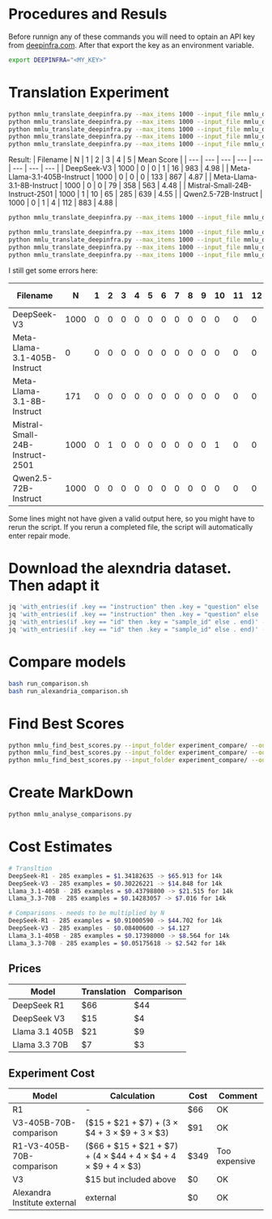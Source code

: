 # Procedures and Resuls
Before runnign any of these commands you will need to optain an API key from [deepinfra.com](http://deepinfra.com). After that export the key as an environment variable.

```bash
export DEEPINFRA="<MY_KEY>"
```


# Translation Experiment

```bash
python mmlu_translate_deepinfra.py --max_items 1000 --input_file mmlu_download/Global-MMLU_test_en.jsonl --output_file translations/DeepSeek-V3.jsonl --template_file templates/template.txt --model deepseek-ai/DeepSeek-V3
python mmlu_translate_deepinfra.py --max_items 1000 --input_file mmlu_download/Global-MMLU_test_en.jsonl --output_file translations/Meta-Llama-3.1-405B-Instruct.jsonl --template_file templates/template.txt --model meta-llama/Meta-Llama-3.1-405B-Instruct
python mmlu_translate_deepinfra.py --max_items 1000 --input_file mmlu_download/Global-MMLU_test_en.jsonl --output_file translations/Qwen2.5-72B-Instruct.jsonl --template_file templates/template.txt --model Qwen/Qwen2.5-72B-Instruct
python mmlu_translate_deepinfra.py --max_items 1000 --input_file mmlu_download/Global-MMLU_test_en.jsonl --output_file translations/Mistral-Small-24B-Instruct-2501.jsonl --template_file templates/template.txt --model mistralai/Mistral-Small-24B-Instruct-2501
python mmlu_translate_deepinfra.py --max_items 1000 --input_file mmlu_download/Global-MMLU_test_en.jsonl --output_file translations/Meta-Llama-3.1-8B-Instruct.jsonl --template_file templates/template.txt --model meta-llama/Meta-Llama-3.1-8B-Instruct
````
Result:
| Filename | N | 1 | 2 | 3 | 4 | 5 | Mean Score |
| --- | --- | --- | --- | --- | --- | --- | --- |
| DeepSeek-V3 | 1000 | 0 | 0 | 1 | 16 | 983 | 4.98 |
| Meta-Llama-3.1-405B-Instruct | 1000 | 0 | 0 | 0 | 133 | 867 | 4.87 |
| Meta-Llama-3.1-8B-Instruct | 1000 | 0 | 0 | 79 | 358 | 563 | 4.48 |
| Mistral-Small-24B-Instruct-2501 | 1000 | 1 | 10 | 65 | 285 | 639 | 4.55 |
| Qwen2.5-72B-Instruct | 1000 | 0 | 1 | 4 | 112 | 883 | 4.88 |


```bash
python mmlu_translate_deepinfra.py --max_items 1000 --input_file mmlu_download/Global-MMLU_test_en.jsonl --output_file translations_100/DeepSeek-V3.jsonl --template_file templates/template_100.txt --model deepseek-ai/DeepSeek-V3

python mmlu_translate_deepinfra.py --max_items 1000 --input_file mmlu_download/Global-MMLU_test_en.jsonl --output_file translations_100/Qwen2.5-72B-Instruct.jsonl --template_file templates/template_100.txt --model Qwen/Qwen2.5-72B-Instruct
python mmlu_translate_deepinfra.py --max_items 1000 --input_file mmlu_download/Global-MMLU_test_en.jsonl --output_file translations_100/Mistral-Small-24B-Instruct-2501.jsonl --template_file templates/template_100.txt --model mistralai/Mistral-Small-24B-Instruct-2501
python mmlu_translate_deepinfra.py --max_items 1000 --input_file mmlu_download/Global-MMLU_test_en.jsonl --output_file translations_100/Meta-Llama-3.1-8B-Instruct.jsonl --template_file templates/template_100.txt --model meta-llama/Meta-Llama-3.1-8B-Instruct
python mmlu_translate_deepinfra.py --max_items 1000 --input_file mmlu_download/Global-MMLU_test_en.jsonl --output_file translations_100/Meta-Llama-3.1-405B-Instruct.jsonl --template_file templates/template_100.txt --model meta-llama/Meta-Llama-3.1-405B-Instruct
```
I still get some errors here:

| Filename | N | 1 | 2 | 3 | 4 | 5 | 6 | 7 | 8 | 9 | 10 | 11 | 12 | 13 | 14 | 15 | 16 | 17 | 18 | 19 | 20 | 21 | 22 | 23 | 24 | 25 | 26 | 27 | 28 | 29 | 30 | 31 | 32 | 33 | 34 | 35 | 36 | 37 | 38 | 39 | 40 | 41 | 42 | 43 | 44 | 45 | 46 | 47 | 48 | 49 | 50 | 51 | 52 | 53 | 54 | 55 | 56 | 57 | 58 | 59 | 60 | 61 | 62 | 63 | 64 | 65 | 66 | 67 | 68 | 69 | 70 | 71 | 72 | 73 | 74 | 75 | 76 | 77 | 78 | 79 | 80 | 81 | 82 | 83 | 84 | 85 | 86 | 87 | 88 | 89 | 90 | 91 | 92 | 93 | 94 | 95 | 96 | 97 | 98 | 99 | 100 | Mean Score |
| --- | --- | --- | --- | --- | --- | --- | --- | --- | --- | --- | --- | --- | --- | --- | --- | --- | --- | --- | --- | --- | --- | --- | --- | --- | --- | --- | --- | --- | --- | --- | --- | --- | --- | --- | --- | --- | --- | --- | --- | --- | --- | --- | --- | --- | --- | --- | --- | --- | --- | --- | --- | --- | --- | --- | --- | --- | --- | --- | --- | --- | --- | --- | --- | --- | --- | --- | --- | --- | --- | --- | --- | --- | --- | --- | --- | --- | --- | --- | --- | --- | --- | --- | --- | --- | --- | --- | --- | --- | --- | --- | --- | --- | --- | --- | --- | --- | --- | --- | --- | --- | --- | --- |
| DeepSeek-V3 | 1000 | 0 | 0 | 0 | 0 | 0 | 0 | 0 | 0 | 0 | 0 | 0 | 0 | 0 | 0 | 0 | 0 | 0 | 0 | 0 | 0 | 0 | 0 | 0 | 0 | 0 | 0 | 0 | 0 | 0 | 0 | 0 | 0 | 0 | 0 | 0 | 0 | 0 | 0 | 0 | 0 | 0 | 0 | 0 | 0 | 0 | 0 | 0 | 0 | 0 | 0 | 0 | 0 | 0 | 0 | 0 | 0 | 0 | 0 | 0 | 0 | 0 | 0 | 0 | 0 | 0 | 0 | 0 | 0 | 0 | 0 | 0 | 0 | 0 | 0 | 0 | 0 | 0 | 0 | 0 | 0 | 0 | 0 | 0 | 0 | 0 | 0 | 0 | 0 | 0 | 0 | 0 | 0 | 0 | 0 | 127 | 0 | 0 | 41 | 4 | 828 | 99.28 |
| Meta-Llama-3.1-405B-Instruct | 0 | 0 | 0 | 0 | 0 | 0 | 0 | 0 | 0 | 0 | 0 | 0 | 0 | 0 | 0 | 0 | 0 | 0 | 0 | 0 | 0 | 0 | 0 | 0 | 0 | 0 | 0 | 0 | 0 | 0 | 0 | 0 | 0 | 0 | 0 | 0 | 0 | 0 | 0 | 0 | 0 | 0 | 0 | 0 | 0 | 0 | 0 | 0 | 0 | 0 | 0 | 0 | 0 | 0 | 0 | 0 | 0 | 0 | 0 | 0 | 0 | 0 | 0 | 0 | 0 | 0 | 0 | 0 | 0 | 0 | 0 | 0 | 0 | 0 | 0 | 0 | 0 | 0 | 0 | 0 | 0 | 0 | 0 | 0 | 0 | 0 | 0 | 0 | 0 | 0 | 0 | 0 | 0 | 0 | 0 | 0 | 0 | 0 | 0 | 0 | 0 | 0.00 |
| Meta-Llama-3.1-8B-Instruct | 171 | 0 | 0 | 0 | 0 | 0 | 0 | 0 | 0 | 0 | 0 | 0 | 0 | 0 | 0 | 0 | 0 | 0 | 0 | 0 | 0 | 0 | 0 | 0 | 0 | 0 | 0 | 0 | 0 | 0 | 0 | 0 | 0 | 0 | 0 | 0 | 0 | 0 | 0 | 0 | 1 | 0 | 0 | 0 | 0 | 0 | 0 | 0 | 0 | 0 | 0 | 0 | 0 | 0 | 0 | 0 | 0 | 0 | 0 | 0 | 1 | 0 | 0 | 0 | 0 | 0 | 0 | 0 | 0 | 0 | 0 | 0 | 0 | 0 | 0 | 0 | 0 | 0 | 0 | 0 | 10 | 0 | 0 | 0 | 1 | 13 | 0 | 0 | 0 | 0 | 38 | 0 | 6 | 0 | 0 | 67 | 0 | 1 | 10 | 0 | 23 | 92.42 |
| Mistral-Small-24B-Instruct-2501 | 1000 | 0 | 1 | 0 | 0 | 0 | 0 | 0 | 0 | 0 | 1 | 0 | 0 | 0 | 0 | 1 | 0 | 0 | 0 | 0 | 1 | 0 | 0 | 0 | 0 | 0 | 0 | 0 | 0 | 0 | 0 | 0 | 1 | 0 | 0 | 0 | 0 | 0 | 1 | 0 | 2 | 0 | 0 | 0 | 0 | 2 | 0 | 0 | 0 | 1 | 2 | 0 | 0 | 0 | 0 | 2 | 1 | 0 | 0 | 0 | 12 | 0 | 2 | 1 | 1 | 14 | 0 | 0 | 2 | 2 | 13 | 0 | 0 | 2 | 0 | 41 | 3 | 2 | 6 | 5 | 44 | 1 | 3 | 1 | 2 | 183 | 5 | 12 | 6 | 4 | 146 | 0 | 6 | 3 | 1 | 263 | 4 | 10 | 37 | 25 | 122 | 88.85 |
| Qwen2.5-72B-Instruct | 1000 | 0 | 0 | 0 | 0 | 0 | 0 | 0 | 0 | 0 | 0 | 0 | 0 | 0 | 0 | 0 | 0 | 0 | 0 | 0 | 0 | 0 | 0 | 0 | 0 | 0 | 0 | 0 | 0 | 0 | 0 | 0 | 0 | 0 | 0 | 0 | 0 | 0 | 0 | 0 | 2 | 0 | 0 | 0 | 0 | 1 | 0 | 0 | 0 | 0 | 0 | 0 | 0 | 0 | 0 | 1 | 0 | 0 | 0 | 0 | 0 | 0 | 0 | 0 | 0 | 3 | 0 | 0 | 0 | 0 | 2 | 0 | 0 | 0 | 0 | 8 | 0 | 0 | 1 | 0 | 0 | 0 | 5 | 5 | 0 | 63 | 0 | 1 | 0 | 0 | 11 | 0 | 35 | 8 | 4 | 518 | 1 | 7 | 40 | 1 | 283 | 95.09 |


Some lines might not have given a valid output here, so you might have to rerun the script. If you rerun a completed file, the script will automatically enter repair mode.




# Download the alexndria dataset. Then adapt it
```bash
jq 'with_entries(if .key == "instruction" then .key = "question" else . end)' -c dev_alexandria.jsonl > temp.jsonl && mv temp.jsonl dev_alexndria.jsonl
jq 'with_entries(if .key == "instruction" then .key = "question" else . end)' -c en.jsonl > temp.jsonl && mv temp.jsonl en.jsonl
jq 'with_entries(if .key == "id" then .key = "sample_id" else . end)' -c dev_alexandria.jsonl > temp.jsonl && mv temp.jsonl dev_alexandria.jsonl
jq 'with_entries(if .key == "id" then .key = "sample_id" else . end)' -c en.jsonl > temp.jsonl && mv temp.jsonl en.jsonl
```

# Compare models
```bash
bash run_comparison.sh
bash run_alexandria_comparison.sh
```

# Find Best Scores
```bash
python mmlu_find_best_scores.py --input_folder experiment_compare/ --output_file experiment_compare/comparison_BestModelWithoutSmall_by_BestModelWithoutSmall.jsonl --exclude_reasoning --exclude_smallmodels
python mmlu_find_best_scores.py --input_folder experiment_compare/ --output_file experiment_compare/comparison_BestModelWithoutReasoning_by_BestModelWithoutReasoning.jsonl --exclude_reasoning
python mmlu_find_best_scores.py --input_folder experiment_compare/ --output_file experiment_compare/comparison_BestModel_by_BestModel.jsonl
```

# Create MarkDown
```bash
python mmlu_analyse_comparisons.py
```

# Cost Estimates
```bash
# Transltion
DeepSeek-R1 - 285 examples = $1.34182635 -> $65.913 for 14k
DeepSeek-V3 - 285 examples = $0.30226221 -> $14.848 for 14k
Llama_3.1-405B - 285 examples = $0.43798800 -> $21.515 for 14k
Llama_3.3-70B - 285 examples = $0.14283057 -> $7.016 for 14k

# Comparisons - needs to be multiplied by N
DeepSeek-R1 - 285 examples = $0.91000590 -> $44.702 for 14k
DeepSeek-V3 - 285 examples - $0.08400600 -> $4.127
Llama_3.1-405B - 285 examples = $0.17398000 -> $8.564 for 14k
Llama_3.3-70B - 285 examples = $0.05175618 -> $2.542 for 14k
```

## Prices
| Model            | Translation | Comparison |
|-----------------|------------|------------|
| DeepSeek R1     | $66        | $44        |
| DeepSeek V3     | $15        | $4         |
| Llama 3.1 405B  | $21        | $9         |
| Llama 3.3 70B   | $7         | $3         |


## Experiment Cost
| Model                                      | Calculation                                                    | Cost  | Comment      |
|--------------------------------------------|----------------------------------------------------------------|-------|--------------|
| R1                                         | -                                                              | $66   |OK            |
| V3-405B-70B-comparison                     | ($15 + $21 + $7) + (3 × $4 + 3 × $9 + 3 × $3)                  | $91   |OK            |
| R1-V3-405B-70B-comparison                  | ($66 + $15 + $21 + $7) + (4 × $44 + 4 × $4 + 4 × $9 + 4 × $3)  | $349  |Too expensive |
| V3                                         | $15 but included above                                         | $0    |OK            |
| Alexandra Institute external               | external                                                       | $0    |OK            |




